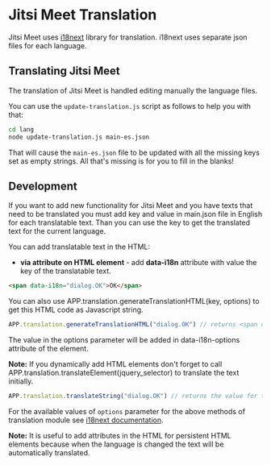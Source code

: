 # Jitsi Meet Translation

Jitsi Meet uses [i18next](http://i18next.com) library for translation.
i18next uses separate json files for each language.


## Translating Jitsi Meet

The translation of Jitsi Meet is handled editing manually the language files.

You can use the `update-translation.js` script as follows to help you with that:

```sh
cd lang
node update-translation.js main-es.json
```

That will cause the `main-es.json` file to be updated with all the missing keys set as empty
strings. All that's missing is for you to fill in the blanks!

## Development

If you want to add new functionality for Jitsi Meet and you have texts that need to be translated you must add key and value in main.json file in English for each translatable text.
Than you can use the key to get the translated text for the current language.

You can add translatable text in the HTML:


* **via attribute on HTML element** - add **data-i18n** attribute with value the key of the translatable text.


 ```html
 <span data-i18n="dialog.OK">OK</span>
 ```


 You can also use APP.translation.generateTranslationHTML(key, options) to get this HTML code as Javascript string.


 ```js
 APP.translation.generateTranslationHTML("dialog.OK") // returns <span data-i18n="dialog.OK">OK</span>
 ```

 The value in the options parameter will be added in data-i18n-options attribute of the element.

 **Note:** If you dynamically add HTML elements don't forget to call APP.translation.translateElement(jquery_selector) to translate the text initially.


 ```js
 APP.translation.translateString("dialog.OK") // returns the value for the key of the current language file. "OK" for example.
 ```

For the available values of ``options`` parameter for the above methods of translation module see [i18next documentation](http://i18next.com/pages/doc_features).

**Note:** It is useful to add attributes in the HTML for persistent HTML elements because when the language is changed the text will be automatically translated.
